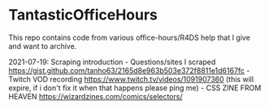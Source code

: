 # TantasticOfficeHours

This repo contains code from various office-hours/R4DS help that I give and want to archive.

2021-07-19: Scraping introduction 
    - Questions/sites I scraped https://gist.github.com/tanho63/2165d8e963b503e372f8811e1d6167fc
    - Twitch VOD recording  https://www.twitch.tv/videos/1091907360  (this will expire, if i don't fix it when that happens please ping me)
    - CSS ZINE FROM HEAVEN https://wizardzines.com/comics/selectors/
    
